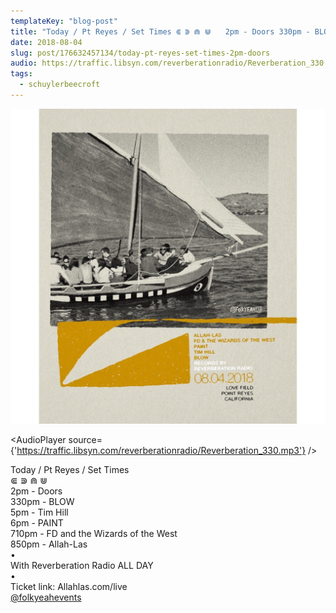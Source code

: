 ```yaml
---
templateKey: "blog-post"
title: "Today / Pt Reyes / Set Times ⋐ ⋑ ⋒ ⋓ ⠀ 2pm - Doors 330pm - BLOW 5pm - Tim Hill 6pm - PAINT 710pm - FD and the Wizards of the..."
date: 2018-08-04
slug: post/176632457134/today-pt-reyes-set-times-2pm-doors
audio: https://traffic.libsyn.com/reverberationradio/Reverberation_330.mp3
tags:
  - schuylerbeecroft
---
```


![Today / Pt Reyes / Set Times ⋐ ⋑ ⋒ ⋓ ⠀ 2pm - Doors 330pm - BLOW 5pm - Tim Hill 6pm - PAINT 710pm - FD and the Wizards of the...](../images/87179cf794dd802624cc94f5aab0b9e6770829b1f3def756bc9ad70bb73f45dd.jpg)

<AudioPlayer source={'https://traffic.libsyn.com/reverberationradio/Reverberation_330.mp3'} />

<p>Today / Pt Reyes / Set Times<br />⋐ ⋑ ⋒ ⋓ ⠀<br />2pm - Doors <br />330pm - BLOW<br />5pm - Tim Hill<br />6pm - PAINT<br />710pm - FD and the Wizards of the West<br />850pm - Allah-Las<br />•⠀<br />With Reverberation Radio ALL DAY<br />•⠀<br />Ticket link: Allahlas.com/live<br /><a href="https://www.instagram.com/folkyeahevents/">@folkyeahevents</a><br /></p>
